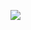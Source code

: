 <p><a href="http://invd.ru/group/fla.swf" rel="nofollow"><img src="http://bbs.2500sz.com/bbs/data/attachment/album/201106/17/175400g7r0869m02236tu7.jpg"></img></a></p>
